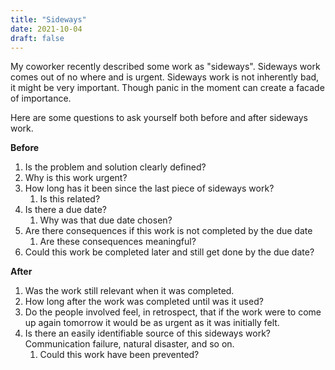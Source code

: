 ```yaml
---
title: "Sideways"
date: 2021-10-04
draft: false
---
```


My coworker recently described some work as "sideways". Sideways work comes out of no where and is urgent. Sideways work is not inherently bad, it might be very important. Though panic in the moment can create a facade of importance.

Here are some questions to ask yourself both before and after sideways work.

**Before**
1. Is the problem and solution clearly defined?
2. Why is this work urgent?
3. How long has it been since the last piece of sideways work?
    1. Is this related?
4. Is there a due date?
    1. Why was that due date chosen?
5. Are there consequences if this work is not completed by the due date
    1. Are these consequences meaningful?
6. Could this work be completed later and still get done by the due date?

**After**
1. Was the work still relevant when it was completed.
2. How long after the work was completed until was it used?
3. Do the people involved feel, in retrospect, that if the work were to come up again tomorrow it would be as urgent as it was initially felt.
4. Is there an easily identifiable source of this sideways work? Communication failure, natural disaster, and so on.
    1.  Could this work have been prevented?

